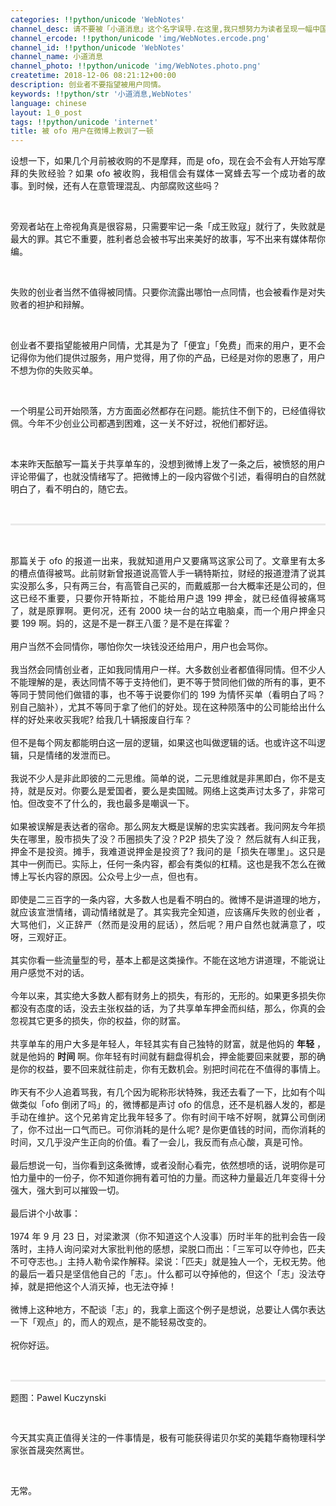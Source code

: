 ```yaml
---
categories: !!python/unicode 'WebNotes'
channel_desc: 请不要被「小道消息」这个名字误导.在这里,我只想努力为读者呈现一幅中国互联网的清明上河图.
channel_ercode: !!python/unicode 'img/WebNotes.ercode.png'
channel_id: !!python/unicode 'WebNotes'
channel_name: 小道消息
channel_photo: !!python/unicode 'img/WebNotes.photo.png'
createtime: 2018-12-06 08:21:12+00:00
description: 创业者不要指望被用户同情。
keywords: !!python/str '小道消息,WebNotes'
language: chinese
layout: 1_0_post
tags: !!python/unicode 'internet'
title: 被 ofo 用户在微博上教训了一顿
---
```

<div class="rich_media_content" id="js_content">
<p style="text-align: justify;">
         设想一下，如果几个月前被收购的不是摩拜，而是 ofo，现在会不会有人开始写摩拜的失败经验？如果 ofo 被收购，我相信会有媒体一窝蜂去写一个成功者的故事。到时候，还有人在意管理混乱、内部腐败这些吗？
        </p>
<p style="text-align: justify;">
<br/>
</p>
<p style="text-align: justify;">
         旁观者站在上帝视角真是很容易，只需要牢记一条「成王败寇」就行了，失败就是最大的罪。其它不重要，胜利者总会被书写出来美好的故事，写不出来有媒体帮你编。
        </p>
<p style="text-align: justify;">
<br/>
</p>
<p style="text-align: justify;">
<span style="text-align: justify;">
          失败的创业者当然不值得被同情。只要你流露出哪怕一点同情，也会被看作是对失败者的袒护和辩解。
         </span>
</p>
<p style="text-align: justify;">
<br/>
</p>
<p style="text-align: justify;">
         创业者不要指望能被用户同情，尤其是为了「便宜」「免费」而来的用户，更不会记得你为他们提供过服务，用户觉得，用了你的产品，已经是对你的恩惠了，用户不想为你的失败买单。
        </p>
<p style="text-align: justify;">
<br/>
</p>
<p style="text-align: justify;">
         一个明星公司开始陨落，方方面面必然都存在问题。能抗住不倒下的，已经值得钦佩。今年不少创业公司都遇到困难，这一关不好过，祝他们都好运。
        </p>
<p style="text-align: justify;">
<br/>
</p>
<p style="text-align: justify;">
         本来昨天酝酿写一篇关于共享单车的，没想到微博上发了一条之后，被愤怒的用户评论带偏了，也就没情绪写了。把微博上的一段内容做个引述，看得明白的自然就明白了，看不明白的，随它去。
        </p>
<p style="white-space: normal;">
<br/>
</p>
<hr style="margin-top: 1em;margin-bottom: 1em;white-space: normal;max-width: 100%;font-family: Lato, Helvetica, Arial, freesans, clean, sans-serif;border-right-width: 0px;border-bottom-width: 0px;border-left-width: 0px;border-top-style: solid;border-top-color: rgb(234, 234, 234);height: 1px;color: rgb(51, 51, 51);font-size: 15px;box-sizing: border-box !important;word-wrap: break-word !important;"/>
<p style="white-space: normal;">
<br/>
</p>
<p style="text-align: justify;">
         那篇关于 ofo 的报道一出来，我就知道用户又要痛骂这家公司了。文章里有太多的槽点值得被骂。此前财新曾报道说高管人手一辆特斯拉，财经的报道澄清了说其实没那么多，只有两三台，有高管自己买的，而戴威那一台大概率还是公司的，但这已经不重要，只要你开特斯拉，不能给用户退 199 押金，就已经值得被痛骂了，就是原罪啊。更何况，还有 2000 块一台的站立电脑桌，而一个用户押金只要 199 啊。妈的，这是不是一群王八蛋？是不是在挥霍？
         <br style='white-space: normal;color: rgb(51, 51, 51);font-family: Arial, "PingFang SC", "Hiragino Sans GB", "Microsoft YaHei", "WenQuanYi Micro Hei", sans-serif;font-size: 14px;font-variant-ligatures: normal;orphans: 2;widows: 2;background-color: rgb(255, 255, 255);'/>
<br style='white-space: normal;color: rgb(51, 51, 51);font-family: Arial, "PingFang SC", "Hiragino Sans GB", "Microsoft YaHei", "WenQuanYi Micro Hei", sans-serif;font-size: 14px;font-variant-ligatures: normal;orphans: 2;widows: 2;background-color: rgb(255, 255, 255);'/>
         用户当然不会同情你，哪怕你欠一块钱没还给用户，用户也会骂你。
         <br style='white-space: normal;color: rgb(51, 51, 51);font-family: Arial, "PingFang SC", "Hiragino Sans GB", "Microsoft YaHei", "WenQuanYi Micro Hei", sans-serif;font-size: 14px;font-variant-ligatures: normal;orphans: 2;widows: 2;background-color: rgb(255, 255, 255);'/>
<br style='white-space: normal;color: rgb(51, 51, 51);font-family: Arial, "PingFang SC", "Hiragino Sans GB", "Microsoft YaHei", "WenQuanYi Micro Hei", sans-serif;font-size: 14px;font-variant-ligatures: normal;orphans: 2;widows: 2;background-color: rgb(255, 255, 255);'/>
         我当然会同情创业者，正如我同情用户一样。大多数创业者都值得同情。但不少人不能理解的是，表达同情不等于支持他们，更不等于赞同他们做的所有的事，更不等同于赞同他们做错的事，也不等于说要你们的 199 为情怀买单（看明白了吗？别自己脑补），尤其不等同于拿了他们的好处。现在这种陨落中的公司能给出什么样的好处来收买我呢? 给我几十辆报废自行车？
         <br style='white-space: normal;color: rgb(51, 51, 51);font-family: Arial, "PingFang SC", "Hiragino Sans GB", "Microsoft YaHei", "WenQuanYi Micro Hei", sans-serif;font-size: 14px;font-variant-ligatures: normal;orphans: 2;widows: 2;background-color: rgb(255, 255, 255);'/>
<br style='white-space: normal;color: rgb(51, 51, 51);font-family: Arial, "PingFang SC", "Hiragino Sans GB", "Microsoft YaHei", "WenQuanYi Micro Hei", sans-serif;font-size: 14px;font-variant-ligatures: normal;orphans: 2;widows: 2;background-color: rgb(255, 255, 255);'/>
         但不是每个网友都能明白这一层的逻辑，如果这也叫做逻辑的话。也或许这不叫逻辑，只是情绪的发泄而已。
         <br style='white-space: normal;color: rgb(51, 51, 51);font-family: Arial, "PingFang SC", "Hiragino Sans GB", "Microsoft YaHei", "WenQuanYi Micro Hei", sans-serif;font-size: 14px;font-variant-ligatures: normal;orphans: 2;widows: 2;background-color: rgb(255, 255, 255);'/>
<br style='white-space: normal;color: rgb(51, 51, 51);font-family: Arial, "PingFang SC", "Hiragino Sans GB", "Microsoft YaHei", "WenQuanYi Micro Hei", sans-serif;font-size: 14px;font-variant-ligatures: normal;orphans: 2;widows: 2;background-color: rgb(255, 255, 255);'/>
         我说不少人是非此即彼的二元思维。简单的说，二元思维就是非黑即白，你不是支持，就是反对。你要么是爱国者，要么是卖国贼。网络上这类声讨太多了，非常可怕。但改变不了什么的，我也最多是嘲讽一下。
         <br style='white-space: normal;color: rgb(51, 51, 51);font-family: Arial, "PingFang SC", "Hiragino Sans GB", "Microsoft YaHei", "WenQuanYi Micro Hei", sans-serif;font-size: 14px;font-variant-ligatures: normal;orphans: 2;widows: 2;background-color: rgb(255, 255, 255);'/>
<br style='white-space: normal;color: rgb(51, 51, 51);font-family: Arial, "PingFang SC", "Hiragino Sans GB", "Microsoft YaHei", "WenQuanYi Micro Hei", sans-serif;font-size: 14px;font-variant-ligatures: normal;orphans: 2;widows: 2;background-color: rgb(255, 255, 255);'/>
         如果被误解是表达者的宿命。那么网友大概是误解的忠实实践者。我问网友今年损失在哪里，股市损失了没？币圈损失了没？P2P 损失了没？ 然后就有人纠正我，押金不是投资。摊手，我难道说押金是投资了? 我问的是「损失在哪里」。这只是其中一例而已。实际上，任何一条内容，都会有类似的杠精。这也是我不怎么在微博上写长内容的原因。公众号上少一点，但也有。
         <br style='white-space: normal;color: rgb(51, 51, 51);font-family: Arial, "PingFang SC", "Hiragino Sans GB", "Microsoft YaHei", "WenQuanYi Micro Hei", sans-serif;font-size: 14px;font-variant-ligatures: normal;orphans: 2;widows: 2;background-color: rgb(255, 255, 255);'/>
<br style='white-space: normal;color: rgb(51, 51, 51);font-family: Arial, "PingFang SC", "Hiragino Sans GB", "Microsoft YaHei", "WenQuanYi Micro Hei", sans-serif;font-size: 14px;font-variant-ligatures: normal;orphans: 2;widows: 2;background-color: rgb(255, 255, 255);'/>
         即使是二三百字的一条内容，大多数人也是看不明白的。微博不是讲道理的地方，就应该宣泄情绪，调动情绪就是了。其实我完全知道，应该痛斥失败的创业者 ，大骂他们，义正辞严（然而是没用的屁话），然后呢？用户自然也就满意了，哎呀，三观好正。
         <br style='white-space: normal;color: rgb(51, 51, 51);font-family: Arial, "PingFang SC", "Hiragino Sans GB", "Microsoft YaHei", "WenQuanYi Micro Hei", sans-serif;font-size: 14px;font-variant-ligatures: normal;orphans: 2;widows: 2;background-color: rgb(255, 255, 255);'/>
<br style='white-space: normal;color: rgb(51, 51, 51);font-family: Arial, "PingFang SC", "Hiragino Sans GB", "Microsoft YaHei", "WenQuanYi Micro Hei", sans-serif;font-size: 14px;font-variant-ligatures: normal;orphans: 2;widows: 2;background-color: rgb(255, 255, 255);'/>
         其实你看一些流量型的号，基本上都是这类操作。不能在这地方讲道理，不能说让用户感觉不对的话。
         <br style='white-space: normal;color: rgb(51, 51, 51);font-family: Arial, "PingFang SC", "Hiragino Sans GB", "Microsoft YaHei", "WenQuanYi Micro Hei", sans-serif;font-size: 14px;font-variant-ligatures: normal;orphans: 2;widows: 2;background-color: rgb(255, 255, 255);'/>
<br style='white-space: normal;color: rgb(51, 51, 51);font-family: Arial, "PingFang SC", "Hiragino Sans GB", "Microsoft YaHei", "WenQuanYi Micro Hei", sans-serif;font-size: 14px;font-variant-ligatures: normal;orphans: 2;widows: 2;background-color: rgb(255, 255, 255);'/>
         今年以来，其实绝大多数人都有财务上的损失，有形的，无形的。如果更多损失你都没有态度的话，没去主张权益的话，为了共享单车押金而纠结，那么，你真的会忽视其它更多的损失，你的权益，你的财富。
         <br style='white-space: normal;color: rgb(51, 51, 51);font-family: Arial, "PingFang SC", "Hiragino Sans GB", "Microsoft YaHei", "WenQuanYi Micro Hei", sans-serif;font-size: 14px;font-variant-ligatures: normal;orphans: 2;widows: 2;background-color: rgb(255, 255, 255);'/>
<br style='white-space: normal;color: rgb(51, 51, 51);font-family: Arial, "PingFang SC", "Hiragino Sans GB", "Microsoft YaHei", "WenQuanYi Micro Hei", sans-serif;font-size: 14px;font-variant-ligatures: normal;orphans: 2;widows: 2;background-color: rgb(255, 255, 255);'/>
         共享单车的用户大多是年轻人，年轻其实有自己独特的财富，就是他妈的
         <strong>
          年轻
         </strong>
         ，就是他妈的
         <strong>
          时间
         </strong>
         啊。你年轻有时间就有翻盘得机会，押金能要回来就要，那的确是你的权益，要不回来就往前走，你有无数机会。别把时间花在不值得的事情上。
         <br style='white-space: normal;color: rgb(51, 51, 51);font-family: Arial, "PingFang SC", "Hiragino Sans GB", "Microsoft YaHei", "WenQuanYi Micro Hei", sans-serif;font-size: 14px;font-variant-ligatures: normal;orphans: 2;widows: 2;background-color: rgb(255, 255, 255);'/>
<br style='white-space: normal;color: rgb(51, 51, 51);font-family: Arial, "PingFang SC", "Hiragino Sans GB", "Microsoft YaHei", "WenQuanYi Micro Hei", sans-serif;font-size: 14px;font-variant-ligatures: normal;orphans: 2;widows: 2;background-color: rgb(255, 255, 255);'/>
         昨天有不少人追着骂我，有几个因为昵称形状特殊，我还去看了一下，比如有个叫做类似「ofo 倒闭了吗」的，微博都是声讨 ofo 的信息，还不是机器人发的，都是手动在维护。这个兄弟肯定比我年轻多了。你有时间干啥不好啊，就算公司倒闭了，你不过出一口气而已。可你消耗的是什么呢? 是你更值钱的时间，而你消耗的时间，又几乎没产生正向的价值。看了一会儿，我反而有点心酸，真是可怜。
         <br style='white-space: normal;color: rgb(51, 51, 51);font-family: Arial, "PingFang SC", "Hiragino Sans GB", "Microsoft YaHei", "WenQuanYi Micro Hei", sans-serif;font-size: 14px;font-variant-ligatures: normal;orphans: 2;widows: 2;background-color: rgb(255, 255, 255);'/>
<br style='white-space: normal;color: rgb(51, 51, 51);font-family: Arial, "PingFang SC", "Hiragino Sans GB", "Microsoft YaHei", "WenQuanYi Micro Hei", sans-serif;font-size: 14px;font-variant-ligatures: normal;orphans: 2;widows: 2;background-color: rgb(255, 255, 255);'/>
         最后想说一句，当你看到这条微博，或者没耐心看完，依然想喷的话，说明你是可怕力量中的一份子，你不知道你拥有着可怕的力量。而这种力量最近几年变得十分强大，强大到可以摧毁一切。
         <br style='white-space: normal;color: rgb(51, 51, 51);font-family: Arial, "PingFang SC", "Hiragino Sans GB", "Microsoft YaHei", "WenQuanYi Micro Hei", sans-serif;font-size: 14px;font-variant-ligatures: normal;orphans: 2;widows: 2;background-color: rgb(255, 255, 255);'/>
<br style='white-space: normal;color: rgb(51, 51, 51);font-family: Arial, "PingFang SC", "Hiragino Sans GB", "Microsoft YaHei", "WenQuanYi Micro Hei", sans-serif;font-size: 14px;font-variant-ligatures: normal;orphans: 2;widows: 2;background-color: rgb(255, 255, 255);'/>
         最后讲个小故事：
         <br style='white-space: normal;color: rgb(51, 51, 51);font-family: Arial, "PingFang SC", "Hiragino Sans GB", "Microsoft YaHei", "WenQuanYi Micro Hei", sans-serif;font-size: 14px;font-variant-ligatures: normal;orphans: 2;widows: 2;background-color: rgb(255, 255, 255);'/>
<br style='white-space: normal;color: rgb(51, 51, 51);font-family: Arial, "PingFang SC", "Hiragino Sans GB", "Microsoft YaHei", "WenQuanYi Micro Hei", sans-serif;font-size: 14px;font-variant-ligatures: normal;orphans: 2;widows: 2;background-color: rgb(255, 255, 255);'/>
         1974 年 9 月 23 日，对梁漱溟（你不知道这个人没事）历时半年的批判会告一段落时，主持人询问梁对大家批判他的感想，梁脱口而出：「三军可以夺帅也，匹夫不可夺志也。」主持人勒令梁作解释。梁说：「匹夫」就是独人一个，无权无势。他的最后一着只是坚信他自己的「志」。什么都可以夺掉他的，但这个「志」没法夺掉，就是把他这个人消灭掉，也无法夺掉！
         <br style='white-space: normal;color: rgb(51, 51, 51);font-family: Arial, "PingFang SC", "Hiragino Sans GB", "Microsoft YaHei", "WenQuanYi Micro Hei", sans-serif;font-size: 14px;font-variant-ligatures: normal;orphans: 2;widows: 2;background-color: rgb(255, 255, 255);'/>
<br style='white-space: normal;color: rgb(51, 51, 51);font-family: Arial, "PingFang SC", "Hiragino Sans GB", "Microsoft YaHei", "WenQuanYi Micro Hei", sans-serif;font-size: 14px;font-variant-ligatures: normal;orphans: 2;widows: 2;background-color: rgb(255, 255, 255);'/>
         微博上这种地方，不配谈「志」的，我拿上面这个例子是想说，总要让人偶尔表达一下「观点」的，而人的观点，是不能轻易改变的。
         <br style='white-space: normal;color: rgb(51, 51, 51);font-family: Arial, "PingFang SC", "Hiragino Sans GB", "Microsoft YaHei", "WenQuanYi Micro Hei", sans-serif;font-size: 14px;font-variant-ligatures: normal;orphans: 2;widows: 2;background-color: rgb(255, 255, 255);'/>
<br style='white-space: normal;color: rgb(51, 51, 51);font-family: Arial, "PingFang SC", "Hiragino Sans GB", "Microsoft YaHei", "WenQuanYi Micro Hei", sans-serif;font-size: 14px;font-variant-ligatures: normal;orphans: 2;widows: 2;background-color: rgb(255, 255, 255);'/>
         祝你好运。
        </p>
<p style="white-space: normal;">
<br/>
</p>
<hr style="margin-top: 1em;margin-bottom: 1em;white-space: normal;max-width: 100%;font-family: Lato, Helvetica, Arial, freesans, clean, sans-serif;border-right-width: 0px;border-bottom-width: 0px;border-left-width: 0px;border-top-style: solid;border-top-color: rgb(234, 234, 234);height: 1px;color: rgb(51, 51, 51);font-size: 15px;box-sizing: border-box !important;word-wrap: break-word !important;"/>
<p>
         题图：Pawel Kuczynski
         <br/>
</p>
<p style="white-space: normal;">
<span style='color: rgb(51, 51, 51);font-family: Arial, "PingFang SC", "Hiragino Sans GB", "Microsoft YaHei", "WenQuanYi Micro Hei", sans-serif;font-size: 14px;orphans: 2;widows: 2;background-color: rgb(255, 255, 255);text-align: justify;'>
<br/>
</span>
</p>
<p>
         今天其实真正值得关注的一件事情是，极有可能获得诺贝尔奖的美籍华裔物理科学家张首晟突然离世。
        </p>
<p>
<br/>
</p>
<p>
         无常。
        </p>
</div>
